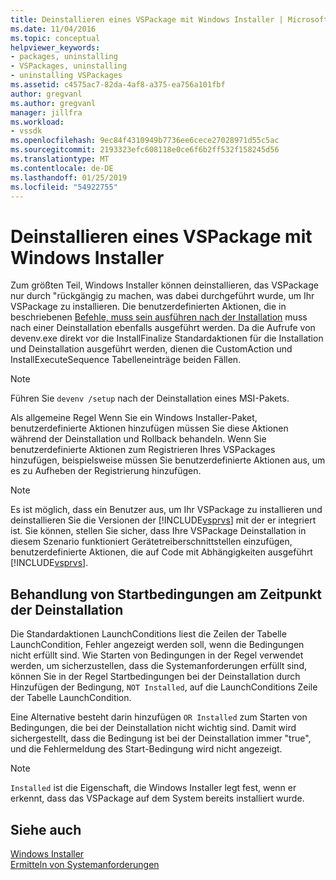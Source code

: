 ```yaml
---
title: Deinstallieren eines VSPackage mit Windows Installer | Microsoft-Dokumentation
ms.date: 11/04/2016
ms.topic: conceptual
helpviewer_keywords:
- packages, uninstalling
- VSPackages, uninstalling
- uninstalling VSPackages
ms.assetid: c4575ac7-82da-4af8-a375-ea756a101fbf
author: gregvanl
ms.author: gregvanl
manager: jillfra
ms.workload:
- vssdk
ms.openlocfilehash: 9ec84f4310949b7736ee6cece27028971d55c5ac
ms.sourcegitcommit: 2193323efc608118e0ce6f6b2ff532f158245d56
ms.translationtype: MT
ms.contentlocale: de-DE
ms.lasthandoff: 01/25/2019
ms.locfileid: "54922755"
---
```

# <a name="uninstalling-a-vspackage-with-windows-installer"></a>Deinstallieren eines VSPackage mit Windows Installer
Zum größten Teil, Windows Installer können deinstallieren, das VSPackage nur durch "rückgängig zu machen, was dabei durchgeführt wurde, um Ihr VSPackage zu installieren. Die benutzerdefinierten Aktionen, die in beschriebenen [Befehle, muss sein ausführen nach der Installation](../../extensibility/internals/commands-that-must-be-run-after-installation.md) muss nach einer Deinstallation ebenfalls ausgeführt werden. Da die Aufrufe von devenv.exe direkt vor die InstallFinalize Standardaktionen für die Installation und Deinstallation ausgeführt werden, dienen die CustomAction und InstallExecuteSequence Tabelleneinträge beiden Fällen.  
  
> [!NOTE]
>  Führen Sie `devenv /setup` nach der Deinstallation eines MSI-Pakets.  
  
 Als allgemeine Regel Wenn Sie ein Windows Installer-Paket, benutzerdefinierte Aktionen hinzufügen müssen Sie diese Aktionen während der Deinstallation und Rollback behandeln. Wenn Sie benutzerdefinierte Aktionen zum Registrieren Ihres VSPackages hinzufügen, beispielsweise müssen Sie benutzerdefinierte Aktionen aus, um es zu Aufheben der Registrierung hinzufügen.  
  
> [!NOTE]
>  Es ist möglich, dass ein Benutzer aus, um Ihr VSPackage zu installieren und deinstallieren Sie die Versionen der [!INCLUDE[vsprvs](../../code-quality/includes/vsprvs_md.md)] mit der er integriert ist. Sie können, stellen Sie sicher, dass Ihre VSPackage Deinstallation in diesem Szenario funktioniert Gerätetreiberschnittstellen einzufügen, benutzerdefinierte Aktionen, die auf Code mit Abhängigkeiten ausgeführt [!INCLUDE[vsprvs](../../code-quality/includes/vsprvs_md.md)].  
  
## <a name="handling-launch-conditions-at-uninstall-time"></a>Behandlung von Startbedingungen am Zeitpunkt der Deinstallation  
 Die Standardaktionen LaunchConditions liest die Zeilen der Tabelle LaunchCondition, Fehler angezeigt werden soll, wenn die Bedingungen nicht erfüllt sind. Wie Starten von Bedingungen in der Regel verwendet werden, um sicherzustellen, dass die Systemanforderungen erfüllt sind, können Sie in der Regel Startbedingungen bei der Deinstallation durch Hinzufügen der Bedingung, `NOT Installed`, auf die LaunchConditions Zeile der Tabelle LaunchCondition.  
  
 Eine Alternative besteht darin hinzufügen `OR Installed` zum Starten von Bedingungen, die bei der Deinstallation nicht wichtig sind. Damit wird sichergestellt, dass die Bedingung ist bei der Deinstallation immer "true", und die Fehlermeldung des Start-Bedingung wird nicht angezeigt.  
  
> [!NOTE]
>  `Installed` ist die Eigenschaft, die Windows Installer legt fest, wenn er erkennt, dass das VSPackage auf dem System bereits installiert wurde.  
  
## <a name="see-also"></a>Siehe auch  
 [Windows Installer](https://msdn.microsoft.com/library/187d8965-c79d-4ecb-8689-10930fa8b3b5)   
 [Ermitteln von Systemanforderungen](../../extensibility/internals/detecting-system-requirements.md)